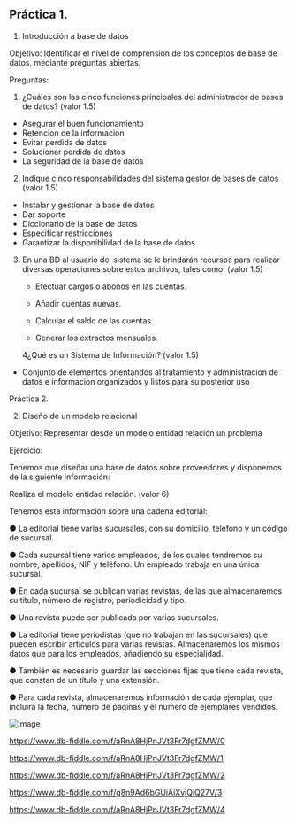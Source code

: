 ## Práctica 1.

1. Introducción a base de datos

Objetivo: Identificar el nivel de comprensión de los conceptos de base de datos,
mediante preguntas abiertas.
 
Preguntas:

1. ¿Cuáles son las cinco funciones principales del administrador de bases de datos? (valor 1.5)


  *  Asegurar el buen funcionamiento
  *  Retencion de la informacion
  *  Evitar perdida de datos
  *  Solucionar perdida de datos
  *  La seguridad de la base de datos
    



2. Indíque cinco responsabilidades del sistema gestor de bases de datos (valor 1.5) 
   
 * Instalar y gestionar la base de datos
 *  Dar soporte
 * Diccionario de la base de datos
 *  Especificar restricciones
 * Garantizar la disponibilidad de la base de datos

    
3. En una BD al usuario del sistema se le brindarán recursos para realizar diversas
operaciones sobre estos archivos, tales como: (valor 1.5)

   * Efectuar cargos o abonos en las cuentas.

   * Añadir cuentas nuevas.

   * Calcular el saldo de las cuentas.

   * Generar los extractos mensuales.



    4¿Qué es un Sistema de Información? (valor 1.5)

  *  Conjunto de elementos orientandos al tratamiento y administracion de datos e informacion organizados y listos        para su posterior uso
    





   
   Práctica 2.

2. Diseño de un modelo relacional

Objetivo: Representar desde un modelo entidad relación un problema


Ejercicio:

Tenemos que diseñar una base de datos sobre proveedores y disponemos de la siguiente
información:

Realiza el modelo entidad relación. (valor 6)

Tenemos esta información sobre una cadena editorial:

● La editorial tiene varias sucursales, con su domicilio, teléfono y un código de
sucursal.

● Cada sucursal tiene varios empleados, de los cuales tendremos su nombre,
apellidos, NIF y teléfono. Un empleado trabaja en una única sucursal.

● En cada sucursal se publican varias revistas, de las que almacenaremos su título,
número de registro, periodicidad y tipo.

● Una revista puede ser publicada por varias sucursales.

● La editorial tiene periodistas (que no trabajan en las sucursales) que pueden
escribir artículos para varias revistas. Almacenaremos los mismos datos que para
los empleados, añadiendo su especialidad.

● También es necesario guardar las secciones fijas que tiene cada revista, que
constan de un título y una extensión.

● Para cada revista, almacenaremos información de cada ejemplar, que incluirá la
fecha, número de páginas y el número de ejemplares vendidos.


      
  
  ![image](https://user-images.githubusercontent.com/101213081/175388306-9d5fc4a7-cb68-480b-9764-a7cd8af42a48.png)
      
      
   https://www.db-fiddle.com/f/aRnA8HjPnJVt3Fr7dgfZMW/0
   
   https://www.db-fiddle.com/f/aRnA8HjPnJVt3Fr7dgfZMW/1
   
   https://www.db-fiddle.com/f/aRnA8HjPnJVt3Fr7dgfZMW/2
   
   https://www.db-fiddle.com/f/q8n9Ad6bGUiAiXvjQiQ27V/3
  
   https://www.db-fiddle.com/f/aRnA8HjPnJVt3Fr7dgfZMW/4

      
